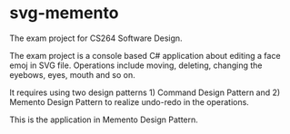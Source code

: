 # svg-memento
The exam project for CS264 Software Design.

The exam project is a console based C# application about editing a face emoj in SVG file. Operations include moving, deleting, changing the eyebows, eyes, mouth and so on.

It requires using two design patterns 1) Command Design Pattern and 2) Memento Design Pattern to realize undo-redo in the operations.

This is the application in Memento Design Pattern.
